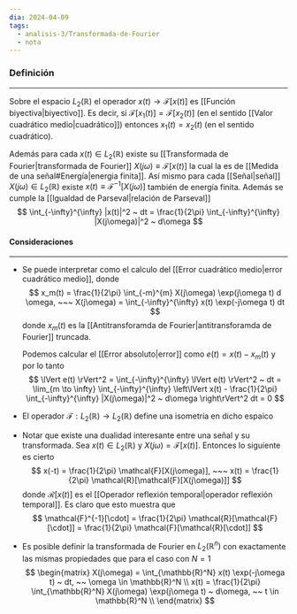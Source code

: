 ```yaml
---
dia: 2024-04-09
tags:
  - analisis-3/Transformada-de-Fourier
  - nota
---
```

### Definición
---
Sobre el espacio $L_2(\mathbb{R})$ el operador $x(t) \to \mathcal{F}[x(t)]$ es [[Función biyectiva|biyectivo]]. Es decir, si $\mathcal{F}[x_1(t)] = \mathcal{F}[x_2(t)]$ (en el sentido [[Valor cuadrático medio|cuadrático]]) entonces $x_1(t) = x_2(t)$ (en el sentido cuadrático). 

Además para cada $x(t) \in L_2(\mathbb{R})$ existe su [[Transformada de Fourier|transformada de Fourier]] $X(j \omega) \equiv \mathcal{F}[x(t)]$ la cual la es de [[Medida de una señal#Energía|energia finita]]. Así mismo para cada [[Señal|señal]] $X(j\omega) \in L_2(\mathbb{R})$ existe $x(t) \equiv \mathcal{F}^{-1}[X(j\omega)]$ también de energía finita. Además se cumple la [[Igualdad de Parseval|relación de Parseval]] $$ \int_{-\infty}^{\infty} |x(t)|^2 ~ dt = \frac{1}{2\pi} \int_{-\infty}^{\infty} |X(j\omega)|^2 ~ d\omega $$
#### Consideraciones
---
* Se puede interpretar como el calculo del [[Error cuadrático medio|error cuadrático medio]], donde $$ x_m(t) = \frac{1}{2\pi} \int_{-m}^{m} X(j\omega) \exp(j\omega t)  d \omega, ~~~ X(j\omega) = \int_{-\infty}^{\infty} x(t) \exp(-j\omega t)  dt $$donde $x_m(t)$ es la [[Antitransforamda de Fourier|antitransforamda de Fourier]] truncada.

	Podemos calcular el [[Error absoluto|error]] como $e(t) = x(t) - x_m(t)$ y por lo tanto $$ \lVert e(t) \rVert^2 = \int_{-\infty}^{\infty} \lVert e(t) \rVert^2 ~ dt = \lim_{m \to \infty} \int_{-\infty}^{\infty} \left\lVert x(t) - \frac{1}{2\pi} \int_{-\infty}^{\infty} |X(j\omega)|^2 ~ d\omega \right\rVert^2 dt = 0 $$
* El operador $\mathcal{F} : L_2(\mathbb{R}) \to L_2(\mathbb{R})$ define una isometría en dicho espaico
* Notar que existe una dualidad interesante entre una señal y su transformada. Sea $x(t) \in L_2(\mathbb{R})$ y $X(j\omega) = \mathcal{F}[x(t)]$. Entonces lo siguiente es cierto $$ x(-t) = \frac{1}{2\pi} \mathcal{F}[X(j\omega)], ~~~ x(t) = \frac{1}{2\pi} \mathcal{R}[\mathcal{F}[X(j\omega)]] $$ donde $\mathcal{R}[x(t)]$ es el [[Operador reflexión temporal|operador reflexión temporal]]. Es claro que esto muestra que $$ \mathcal{F}^{-1}[\cdot] = \frac{1}{2\pi} \mathcal{R}[\mathcal{F}[\cdot]] = \frac{1}{2\pi} \mathcal{F}[\mathcal{R}[\cdot]] $$
* Es posible definir la transformada de Fourier en $L_2(\mathbb{R}^n)$ con exactamente las mismas propiedades que para el caso con $N = 1$ $$ \begin{matrix} 
	  X(j\omega) = \int_{\mathbb{R}^N} x(t) \exp(-j\omega t) ~ dt, ~~ \omega \in \mathbb{R}^N \\
	  x(t) = \frac{1}{2\pi} \int_{\mathbb{R}^N} X(j\omega) \exp(j\omega t) ~ d\omega, ~~ t \in \mathbb{R}^N \\
  \end{matrix} $$
